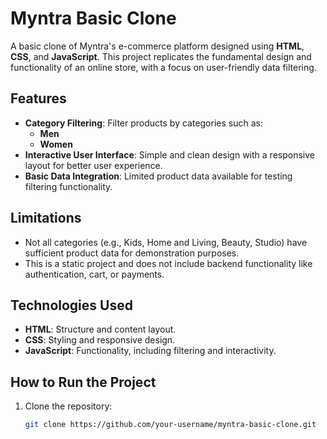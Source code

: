# Myntra Basic Clone

A basic clone of Myntra's e-commerce platform designed using **HTML**, **CSS**, and **JavaScript**. This project replicates the fundamental design and functionality of an online store, with a focus on user-friendly data filtering.

## Features

- **Category Filtering**: Filter products by categories such as:
  - **Men**
  - **Women**
- **Interactive User Interface**: Simple and clean design with a responsive layout for better user experience.
- **Basic Data Integration**: Limited product data available for testing filtering functionality.

## Limitations

- Not all categories (e.g., Kids, Home and Living, Beauty, Studio) have sufficient product data for demonstration purposes.
- This is a static project and does not include backend functionality like authentication, cart, or payments.

## Technologies Used

- **HTML**: Structure and content layout.
- **CSS**: Styling and responsive design.
- **JavaScript**: Functionality, including filtering and interactivity.

## How to Run the Project

1. Clone the repository:
   ```bash
   git clone https://github.com/your-username/myntra-basic-clone.git
